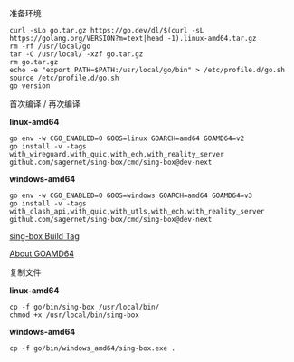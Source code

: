 准备环境

```
curl -sLo go.tar.gz https://go.dev/dl/$(curl -sL https://golang.org/VERSION?m=text|head -1).linux-amd64.tar.gz
rm -rf /usr/local/go
tar -C /usr/local/ -xzf go.tar.gz
rm go.tar.gz
echo -e "export PATH=$PATH:/usr/local/go/bin" > /etc/profile.d/go.sh
source /etc/profile.d/go.sh
go version
```

首次编译 / 再次编译

**linux-amd64**

```
go env -w CGO_ENABLED=0 GOOS=linux GOARCH=amd64 GOAMD64=v2
go install -v -tags with_wireguard,with_quic,with_ech,with_reality_server github.com/sagernet/sing-box/cmd/sing-box@dev-next
```

**windows-amd64**

```
go env -w CGO_ENABLED=0 GOOS=windows GOARCH=amd64 GOAMD64=v3
go install -v -tags with_clash_api,with_quic,with_utls,with_ech,with_reality_server github.com/sagernet/sing-box/cmd/sing-box@dev-next
```

[sing-box Build Tag](https://sing-box.sagernet.org/installation/from-source/)

[About GOAMD64](https://github.com/golang/go/wiki/MinimumRequirements#amd64)

复制文件

**linux-amd64**

```
cp -f go/bin/sing-box /usr/local/bin/
chmod +x /usr/local/bin/sing-box
```

**windows-amd64**

```
cp -f go/bin/windows_amd64/sing-box.exe .
```
